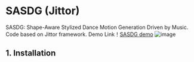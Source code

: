 # SASDG (Jittor)
SASDG: Shape-Aware Stylized Dance Motion Generation Driven by Music. Code based on Jittor framework.
Demo Link！[SASDG demo](https://www.bilibili.com/video/BV1Xy4qeQEmj)
![image](https://github.com/user-attachments/assets/e73c132f-47c5-480f-85b1-5f1ad0fc2407)




## 1. Installation
